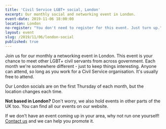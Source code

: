 ```yaml
---
title: 'Civil Service LGBT+ social, London'
excerpt: Our monthly social and networking event in London.
event-date: 2019-11-06 18:00:00
location: London
no-register: "You don't need to register for this event. Just turn up."
layout: event
slug: /2019/11/06/london-social
published: true
---
```

Join us for our monthly a networking event in London. This event is your chance to meet other LGBT+ civil servants from across government. Each month we're somewhere different - just to keep things interesting. Anyone can attend, so long as you work for a Civil Service organisation. It's usually free to attend.

Our London socials are on the first Thursday of each month, but the location changes each time.

**Not based in London?** Don't worry, we also hold events in other parts of the UK too. You can find all our events on our website.

If we don't have an event coming up in your area, why not run one yourself! [Contact us](/about/contact-us/) and we can help you promote it.